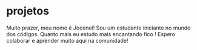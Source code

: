 # projetos
Muito prazer, meu nome é  Jocenei!
Sou um estudante iniciante no mundo dos códigos. Quanto mais eu estudo mais encantando fico !
Espero colaborar e aprender muito aqui na comunidade!
